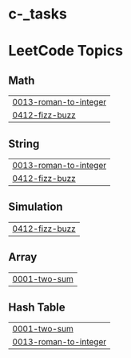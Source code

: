 # c-_tasks
<!---LeetCode Topics Start-->
# LeetCode Topics
## Math
|  |
| ------- |
| [0013-roman-to-integer](https://github.com/Fatenhisham/c-_tasks/tree/master/0013-roman-to-integer) |
| [0412-fizz-buzz](https://github.com/Fatenhisham/c-_tasks/tree/master/0412-fizz-buzz) |
## String
|  |
| ------- |
| [0013-roman-to-integer](https://github.com/Fatenhisham/c-_tasks/tree/master/0013-roman-to-integer) |
| [0412-fizz-buzz](https://github.com/Fatenhisham/c-_tasks/tree/master/0412-fizz-buzz) |
## Simulation
|  |
| ------- |
| [0412-fizz-buzz](https://github.com/Fatenhisham/c-_tasks/tree/master/0412-fizz-buzz) |
## Array
|  |
| ------- |
| [0001-two-sum](https://github.com/Fatenhisham/c-_tasks/tree/master/0001-two-sum) |
## Hash Table
|  |
| ------- |
| [0001-two-sum](https://github.com/Fatenhisham/c-_tasks/tree/master/0001-two-sum) |
| [0013-roman-to-integer](https://github.com/Fatenhisham/c-_tasks/tree/master/0013-roman-to-integer) |
<!---LeetCode Topics End-->